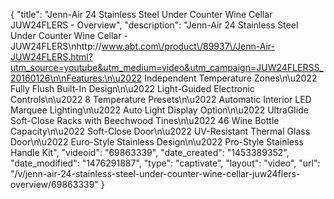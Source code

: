 {
    "title": "Jenn-Air 24 Stainless Steel Under Counter Wine Cellar JUW24FLERS - Overview",
    "description": "Jenn-Air 24 Stainless Steel Under Counter Wine Cellar - JUW24FLERS\nhttp:\/\/www.abt.com\/product\/89937\/Jenn-Air-JUW24FLERS.html?utm_source=youtube&utm_medium=video&utm_campaign=JUW24FLERSS_20160126\n\nFeatures:\n\u2022 Independent Temperature Zones\n\u2022 Fully Flush Built-In Design\n\u2022 Light-Guided Electronic Controls\n\u2022 8 Temperature Presets\n\u2022 Automatic Interior LED Marquee Lighting\n\u2022 Auto Light Display Option\n\u2022 UltraGlide Soft-Close Racks with Beechwood Tines\n\u2022 46 Wine Bottle Capacity\n\u2022 Soft-Close Door\n\u2022 UV-Resistant Thermal Glass Door\n\u2022 Euro-Style Stainless Design\n\u2022 Pro-Style Stainless Handle Kit",
    "videoid": "69863339",
    "date_created": "1453389352",
    "date_modified": "1476291887",
    "type": "captivate",
    "layout": "video",
    "url": "\/v\/jenn-air-24-stainless-steel-under-counter-wine-cellar-juw24flers-overview\/69863339"
}